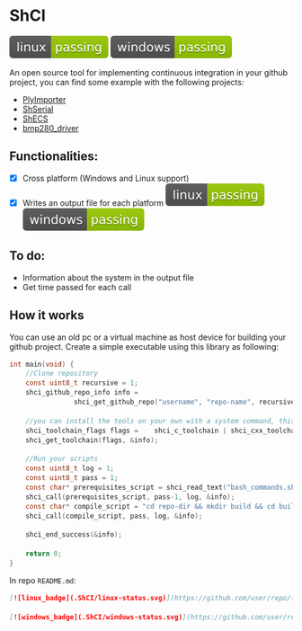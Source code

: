 # ShCI
[![linux_badge](.ShCI/linux-status.svg)](https://github.com/MrSinho/ShCI/tree/main/.ShCI/linux-log.md)
[![windows_badge](.ShCI/windows-status.svg)](https://github.com/MrSinho/ShCI/tree/main/.ShCI/windows-log.md)

An open source tool for implementing continuous integration in your github project, you can find some example with the following projects:
 * [PlyImporter](https://github.com/MrSinho/PlyImporter)
 * [ShSerial](https://github.com/MrSinho/ShSerial)
 * [ShECS](https://github.com/MrSinho/ShECS)
 * [bmp280_driver](https://github.com/MrSinho/bmp280_driver)

## Functionalities:
 - [x] Cross platform (Windows and Linux support)
 - [x] Writes an output file for each platform [![linux_badge](.ShCI/linux-status.svg)](https://github.com/MrSinho/ShCI/tree/main/.ShCI/linux-log.md) [![windows_badge](.ShCI/windows-status.svg)](https://github.com/MrSinho/ShCI/tree/main/.ShCI/windows-log.md)

## To do:
 * Information about the system in the output file
 * Get time passed for each call

## How it works

You can use an old pc or a virtual machine as host device for building your github project. Create a simple executable using this library as following:
```c
int main(void) {    
    //Clone repository
    const uint8_t recursive = 1;
    shci_github_repo_info info = 
                shci_get_github_repo("username", "repo-name", recursive, "access-token", "repo-dir");    
    
    //you can install the tools on your own with a system command, this is not necessary
    shci_toolchain_flags flags =    shci_c_toolchain | shci_cxx_toolchain | shci_python3_toolchain;
    shci_get_toolchain(flags, &info);

    //Run your scripts
    const uint8_t log = 1;
    const uint8_t pass = 1;
    const char* prerequisites_script = shci_read_text("bash_commands.sh");
    shci_call(prerequisites_script, pass-1, log, &info);
    const char* compile_script = "cd repo-dir && mkdir build && cd build && cmake .. && make";
    shci_call(compile_script, pass, log, &info);

    shci_end_success(&info);
    
    return 0;
}
```
In repo `README.md`:
```markdown
[![linux_badge](.ShCI/linux-status.svg)](https://github.com/user/repo/tree/main/.ShCI/linux-log.md)

[![windows_badge](.ShCI/windows-status.svg)](https://github.com/user/repo/tree/main/.ShCI/windows-log.md)
```
